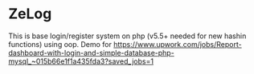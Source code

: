 # ZeLog
This is base login/register system on php (v5.5+ needed for new hashin functions) using oop.
Demo for https://www.upwork.com/jobs/Report-dashboard-with-login-and-simple-database-php-mysql_~015b66e1f1a435fda3?saved_jobs=1
